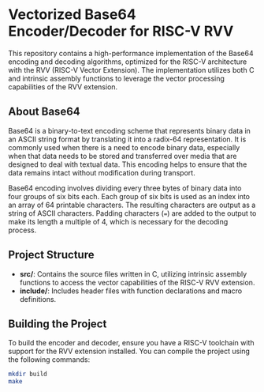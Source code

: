 # Vectorized Base64 Encoder/Decoder for RISC-V RVV

This repository contains a high-performance implementation of the Base64 encoding and decoding algorithms, optimized for the RISC-V architecture with the RVV (RISC-V Vector Extension). The implementation utilizes both C and intrinsic assembly functions to leverage the vector processing capabilities of the RVV extension.

## About Base64

Base64 is a binary-to-text encoding scheme that represents binary data in an ASCII string format by translating it into a radix-64 representation. It is commonly used when there is a need to encode binary data, especially when that data needs to be stored and transferred over media that are designed to deal with textual data. This encoding helps to ensure that the data remains intact without modification during transport.

Base64 encoding involves dividing every three bytes of binary data into four groups of six bits each. Each group of six bits is used as an index into an array of 64 printable characters. The resulting characters are output as a string of ASCII characters. Padding characters (`=`) are added to the output to make its length a multiple of 4, which is necessary for the decoding process.

## Project Structure

- **src/**: Contains the source files written in C, utilizing intrinsic assembly functions to access the vector capabilities of the RISC-V RVV extension.
- **include/**: Includes header files with function declarations and macro definitions.

## Building the Project

To build the encoder and decoder, ensure you have a RISC-V toolchain with support for the RVV extension installed. You can compile the project using the following commands:

```bash
mkdir build
make
```
